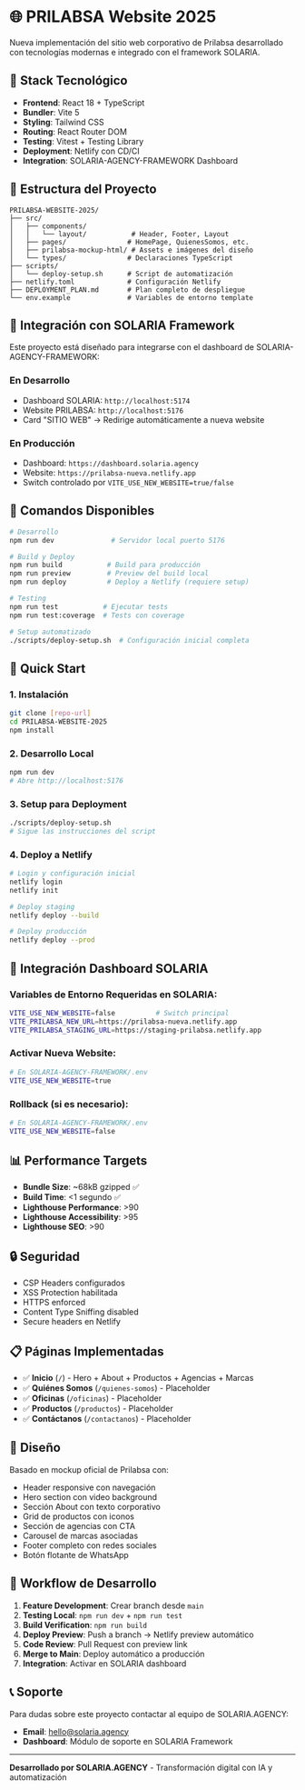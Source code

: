 # 🌐 PRILABSA Website 2025

Nueva implementación del sitio web corporativo de Prilabsa desarrollado con tecnologías modernas e integrado con el framework SOLARIA.

## 🚀 Stack Tecnológico

- **Frontend**: React 18 + TypeScript
- **Bundler**: Vite 5
- **Styling**: Tailwind CSS
- **Routing**: React Router DOM
- **Testing**: Vitest + Testing Library
- **Deployment**: Netlify con CD/CI
- **Integration**: SOLARIA-AGENCY-FRAMEWORK Dashboard

## 📁 Estructura del Proyecto

```
PRILABSA-WEBSITE-2025/
├── src/
│   ├── components/
│   │   └── layout/           # Header, Footer, Layout
│   ├── pages/               # HomePage, QuienesSomos, etc.
│   ├── prilabsa-mockup-html/ # Assets e imágenes del diseño
│   └── types/               # Declaraciones TypeScript
├── scripts/
│   └── deploy-setup.sh      # Script de automatización
├── netlify.toml             # Configuración Netlify
├── DEPLOYMENT_PLAN.md       # Plan completo de despliegue
└── env.example              # Variables de entorno template
```

## 🎯 Integración con SOLARIA Framework

Este proyecto está diseñado para integrarse con el dashboard de SOLARIA-AGENCY-FRAMEWORK:

### En Desarrollo
- Dashboard SOLARIA: `http://localhost:5174`
- Website PRILABSA: `http://localhost:5176`
- Card "SITIO WEB" → Redirige automáticamente a nueva website

### En Producción
- Dashboard: `https://dashboard.solaria.agency`
- Website: `https://prilabsa-nueva.netlify.app`
- Switch controlado por `VITE_USE_NEW_WEBSITE=true/false`

## 🔧 Comandos Disponibles

```bash
# Desarrollo
npm run dev              # Servidor local puerto 5176

# Build y Deploy
npm run build           # Build para producción
npm run preview         # Preview del build local
npm run deploy          # Deploy a Netlify (requiere setup)

# Testing
npm run test           # Ejecutar tests
npm run test:coverage  # Tests con coverage

# Setup automatizado
./scripts/deploy-setup.sh  # Configuración inicial completa
```

## 🚀 Quick Start

### 1. Instalación
```bash
git clone [repo-url]
cd PRILABSA-WEBSITE-2025
npm install
```

### 2. Desarrollo Local
```bash
npm run dev
# Abre http://localhost:5176
```

### 3. Setup para Deployment
```bash
./scripts/deploy-setup.sh
# Sigue las instrucciones del script
```

### 4. Deploy a Netlify
```bash
# Login y configuración inicial
netlify login
netlify init

# Deploy staging
netlify deploy --build

# Deploy producción
netlify deploy --prod
```

## 🔗 Integración Dashboard SOLARIA

### Variables de Entorno Requeridas en SOLARIA:
```bash
VITE_USE_NEW_WEBSITE=false          # Switch principal
VITE_PRILABSA_NEW_URL=https://prilabsa-nueva.netlify.app
VITE_PRILABSA_STAGING_URL=https://staging-prilabsa.netlify.app
```

### Activar Nueva Website:
```bash
# En SOLARIA-AGENCY-FRAMEWORK/.env
VITE_USE_NEW_WEBSITE=true
```

### Rollback (si es necesario):
```bash
# En SOLARIA-AGENCY-FRAMEWORK/.env
VITE_USE_NEW_WEBSITE=false
```

## 📊 Performance Targets

- **Bundle Size**: ~68kB gzipped ✅
- **Build Time**: <1 segundo ✅
- **Lighthouse Performance**: >90
- **Lighthouse Accessibility**: >95
- **Lighthouse SEO**: >90

## 🔒 Seguridad

- CSP Headers configurados
- XSS Protection habilitada
- HTTPS enforced
- Content Type Sniffing disabled
- Secure headers en Netlify

## 📋 Páginas Implementadas

- ✅ **Inicio** (`/`) - Hero + About + Productos + Agencias + Marcas
- ✅ **Quiénes Somos** (`/quienes-somos`) - Placeholder
- ✅ **Oficinas** (`/oficinas`) - Placeholder  
- ✅ **Productos** (`/productos`) - Placeholder
- ✅ **Contáctanos** (`/contactanos`) - Placeholder

## 🎨 Diseño

Basado en mockup oficial de Prilabsa con:
- Header responsive con navegación
- Hero section con video background
- Sección About con texto corporativo
- Grid de productos con iconos
- Sección de agencias con CTA
- Carousel de marcas asociadas
- Footer completo con redes sociales
- Botón flotante de WhatsApp

## 🔄 Workflow de Desarrollo

1. **Feature Development**: Crear branch desde `main`
2. **Testing Local**: `npm run dev` + `npm run test`
3. **Build Verification**: `npm run build`
4. **Deploy Preview**: Push a branch → Netlify preview automático
5. **Code Review**: Pull Request con preview link
6. **Merge to Main**: Deploy automático a producción
7. **Integration**: Activar en SOLARIA dashboard

## 📞 Soporte

Para dudas sobre este proyecto contactar al equipo de SOLARIA.AGENCY:

- **Email**: hello@solaria.agency
- **Dashboard**: Módulo de soporte en SOLARIA Framework

---

**Desarrollado por SOLARIA.AGENCY** - Transformación digital con IA y automatización